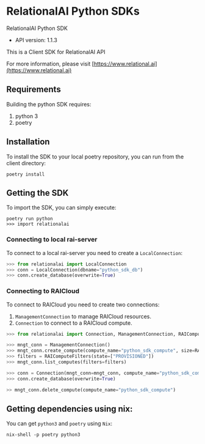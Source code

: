 # RelationalAI Python SDKs

RelationalAI Python SDK
- API version: 1.1.3

This is a Client SDK for RelationalAI API

  For more information, please visit [https://www.relational.ai](https://www.relational.ai)

## Requirements

Building the python SDK requires:
1. python 3
2. poetry

## Installation

To install the SDK to your local poetry repository, you can run from the client directory:
```shell
poetry install
```

## Getting the SDK

To import the SDK, you can simply execute:
```shell
poetry run python
>>> import relationalai
```

### Connecting to local rai-server

To connect to a local rai-server you need to create a `LocalConnection`:
```python
>>> from relationalai import LocalConnection
>>> conn = LocalConnection(dbname="python_sdk_db")
>>> conn.create_database(overwrite=True)
```

### Connecting to RAICloud

To connect to RAICloud you need to create two connections:
1. `ManagementConnection` to manage RAICloud resources.
2. `Connection` to connect to a RAICloud compute.
```python
>>> from relationalai import Connection, ManagementConnection, RAIComputeSize, RAIComputeFilters

>>> mngt_conn = ManagementConnection()
>>> mngt_conn.create_compute(compute_name="python_sdk_compute", size=RAIComputeSize("XS"))
>>> filters = RAIComputeFilters(state=["PROVISIONED"])
>>> mngt_conn.list_computes(filters=filters)

>>> conn = Connection(mngt_conn=mngt_conn, compute_name="python_sdk_compute", dbname="python_sdk_db")
>>> conn.create_database(overwrite=True)

>> mngt_conn.delete_compute(compute_name="python_sdk_compute")
```

## Getting dependencies using nix:

You can get `python3` and `poetry` using `Nix`:
```shell
nix-shell -p poetry python3
```
